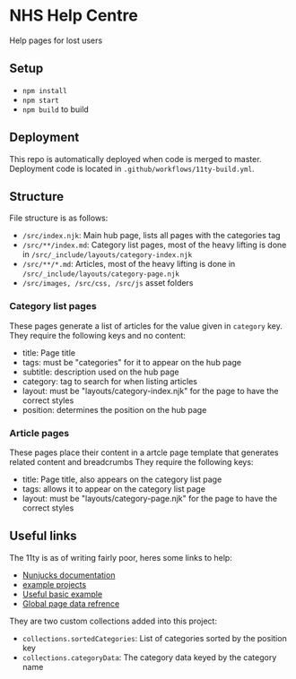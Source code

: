 # NHS Help Centre
Help pages for lost users

## Setup
- `npm install`
- `npm start`
- `npm build` to build 

## Deployment
This repo is automatically deployed when code is merged to master. Deployment code is located in `.github/workflows/11ty-build.yml`.

## Structure
File structure is as follows: 

- `/src/index.njk`: Main hub page, lists all pages with the categories tag
- `/src/**/index.md`: Category list pages, most of the heavy lifting is done in `/src/_include/layouts/category-index.njk`
- `/src/**/*.md`: Articles, most of the heavy lifting is done in `/src/_include/layouts/category-page.njk`
- `/src/images, /src/css, /src/js` asset folders

### Category list pages
These pages generate a list of articles for the value given in `category` key.
They require the following keys and no content: 

- title: Page title
- tags:  must be "categories" for it to appear on the hub page
- subtitle: description used on the hub page
- category: tag to search for when listing articles
- layout: must be "layouts/category-index.njk" for the page to have the correct styles
- position: determines the position on the hub page

### Article pages
These pages place their content in a artcle page template that generates related content and breadcrumbs
They require the following keys:

- title: Page title, also appears on the category list page
- tags: allows it to appear on the category list page
- layout: must be "layouts/category-page.njk" for the page to have the correct styles

## Useful links
The 11ty is as of writing fairly poor, heres some links to help:

- [Nunjucks documentation](https://mozilla.github.io/nunjucks/templating.html)
- [example projects](https://www.11ty.dev/docs/starter/)
- [Useful basic example](https://github.com/philhawksworth/eleventyone)
- [Global page data refrence](https://www.11ty.dev/docs/data-eleventy-supplied/)

They are two custom collections added into this project:

- `collections.sortedCategories`: List of categories sorted by the position key
- `collections.categoryData`: The category data keyed by the category name